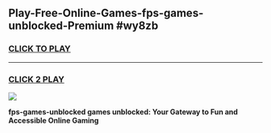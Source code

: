 
## Play-Free-Online-Games-fps-games-unblocked-Premium #wy8zb
<h3>
<a href="https://premium.freeplayer.one?title=fps-games-unblocked&ref=8M">CLICK TO PLAY</a></h3>
<hr>

<h3>
<a href="https://premium.freeplayer.one?title=fps-games-unblocked&ref=8M">CLICK 2 PLAY</a>
  
</h3>

<a href="https://premium.freeplayer.one?title=fps-games-unblocked&ref=8M"><img src="https://clearcache.store/games.png"></a>


**fps-games-unblocked games unblocked: Your Gateway to Fun and Accessible Online Gaming**
